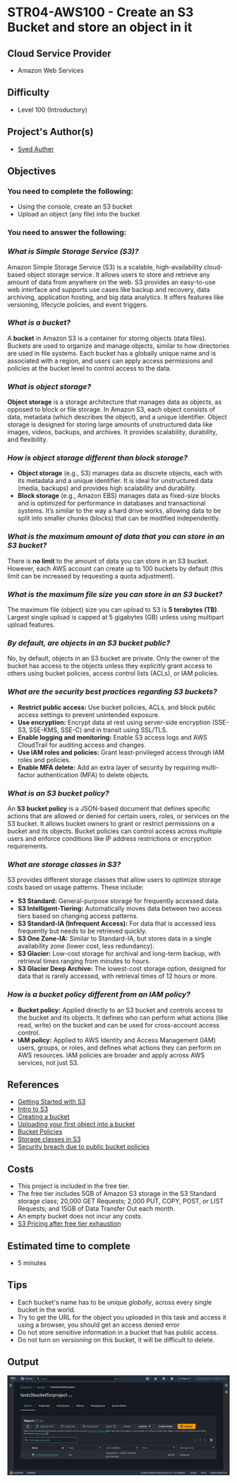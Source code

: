 # STR04-AWS100 - Create an S3 Bucket and store an object in it

## Cloud Service Provider
- Amazon Web Services

## Difficulty
- Level 100 (Introductory)

## Project's Author(s)
- [Syed Auther](https://twitter.com/syedauther)

## Objectives

### You need to complete the following:

- Using the console, create an S3 bucket
- Upload an object (any file) into the bucket


### You need to answer the following:

### ***What is Simple Storage Service (S3)?***

Amazon Simple Storage Service (S3) is a scalable, high-availability cloud-based object storage service. It allows users to store and retrieve any amount of data from anywhere on the web. S3 provides an easy-to-use web interface and supports use cases like backup and recovery, data archiving, application hosting, and big data analytics. It offers features like versioning, lifecycle policies, and event triggers.

### ***What is a bucket?***

A **bucket** in Amazon S3 is a container for storing objects (data files). Buckets are used to organize and manage objects, similar to how directories are used in file systems. Each bucket has a globally unique name and is associated with a region, and users can apply access permissions and policies at the bucket level to control access to the data.

### ***What is object storage?***

**Object storage** is a storage architecture that manages data as objects, as opposed to block or file storage. In Amazon S3, each object consists of data, metadata (which describes the object), and a unique identifier. Object storage is designed for storing large amounts of unstructured data like images, videos, backups, and archives. It provides scalability, durability, and flexibility.

### ***How is object storage different than block storage?***

- **Object storage** (e.g., S3) manages data as discrete objects, each with its metadata and a unique identifier. It is ideal for unstructured data (media, backups) and provides high scalability and durability.
- **Block storage** (e.g., Amazon EBS) manages data as fixed-size blocks and is optimized for performance in databases and transactional systems. It’s similar to the way a hard drive works, allowing data to be split into smaller chunks (blocks) that can be modified independently.

### ***What is the maximum amount of data that you can store in an S3 bucket?***

There is **no limit** to the amount of data you can store in an S3 bucket. However, each AWS account can create up to 100 buckets by default (this limit can be increased by requesting a quota adjustment).

### ***What is the maximum file size you can store in an S3 bucket?***

The maximum file (object) size you can upload to S3 is **5 terabytes (TB)**. Largest single upload is capped at 5 gigabytes (GB) unless using multipart upload features.

### ***By default, are objects in an S3 bucket public?***

No, by default, objects in an S3 bucket are private. Only the owner of the bucket has access to the objects unless they explicitly grant access to others using bucket policies, access control lists (ACLs), or IAM policies.

### ***What are the security best practices regarding S3 buckets?***

- **Restrict public access:** Use bucket policies, ACLs, and block public access settings to prevent unintended exposure.
- **Use encryption:** Encrypt data at rest using server-side encryption (SSE-S3, SSE-KMS, SSE-C) and in transit using SSL/TLS.
- **Enable logging and monitoring:** Enable S3 access logs and AWS CloudTrail for auditing access and changes.
- **Use IAM roles and policies:** Grant least-privileged access through IAM roles and policies.
- **Enable MFA delete:** Add an extra layer of security by requiring multi-factor authentication (MFA) to delete objects.


### ***What is an S3 bucket policy?***

An **S3 bucket policy** is a JSON-based document that defines specific actions that are allowed or denied for certain users, roles, or services on the S3 bucket. It allows bucket owners to grant or restrict permissions on a bucket and its objects. Bucket policies can control access across multiple users and enforce conditions like IP address restrictions or encryption requirements.

### ***What are storage classes in S3?***

S3 provides different storage classes that allow users to optimize storage costs based on usage patterns. These include:

- **S3 Standard:** General-purpose storage for frequently accessed data.
- **S3 Intelligent-Tiering:** Automatically moves data between two access tiers based on changing access patterns.
- **S3 Standard-IA (Infrequent Access):** For data that is accessed less frequently but needs to be retrieved quickly.
- **S3 One Zone-IA:** Similar to Standard-IA, but stores data in a single availability zone (lower cost, less redundancy).
- **S3 Glacier:** Low-cost storage for archival and long-term backup, with retrieval times ranging from minutes to hours.
- **S3 Glacier Deep Archive:** The lowest-cost storage option, designed for data that is rarely accessed, with retrieval times of 12 hours or more.

### ***How is a bucket policy different from an IAM policy?***

- **Bucket policy:** Applied directly to an S3 bucket and controls access to the bucket and its objects. It defines who can perform what actions (like read, write) on the bucket and can be used for cross-account access control.
- **IAM policy:** Applied to AWS Identity and Access Management (IAM) users, groups, or roles, and defines what actions they can perform on AWS resources. IAM policies are broader and apply across AWS services, not just S3.


## References
- [Getting Started with S3](https://docs.aws.amazon.com/AmazonS3/latest/gsg/GetStartedWithS3.html)
- [Intro to S3](https://www.youtube.com/watch?v=M_t32mJCXqI)
- [Creating a bucket](https://docs.aws.amazon.com/AmazonS3/latest/gsg/CreatingABucket.html)
- [Uploading your first object into a bucket](https://docs.aws.amazon.com/AmazonS3/latest/gsg/PuttingAnObjectInABucket.html)
- [Bucket Policies](https://docs.aws.amazon.com/AmazonS3/latest/dev/access-policy-language-overview.html)
- [Storage classes in S3](https://aws.amazon.com/s3/storage-classes/)
- [Security breach due to public bucket policies](https://www.bleepingcomputer.com/news/security/540-million-facebook-records-leaked-by-public-amazon-s3-buckets/)

## Costs
- This project is included in the free tier.
- The free tier includes 5GB of Amazon S3 storage in the S3 Standard storage class; 20,000 GET Requests; 2,000 PUT, COPY, POST, or LIST Requests; and 15GB of Data Transfer Out each month.
- An empty bucket does not incur any costs.
- [S3 Pricing after free tier exhaustion](https://aws.amazon.com/s3/pricing/?nc=sn&loc=4)

## Estimated time to complete
- 5 minutes

## Tips
- Each bucket's name has to be unique _globally_, across every single bucket in the world.
- Try to get the URL for the object you uploaded in this task and access it using a browser, you should get an access denied error
- Do not store sensitive information in a bucket that has public access.
- Do not turn on _versioning_ on this bucket, it will be difficult to delete.

## Output
![alt text](Image.png)
